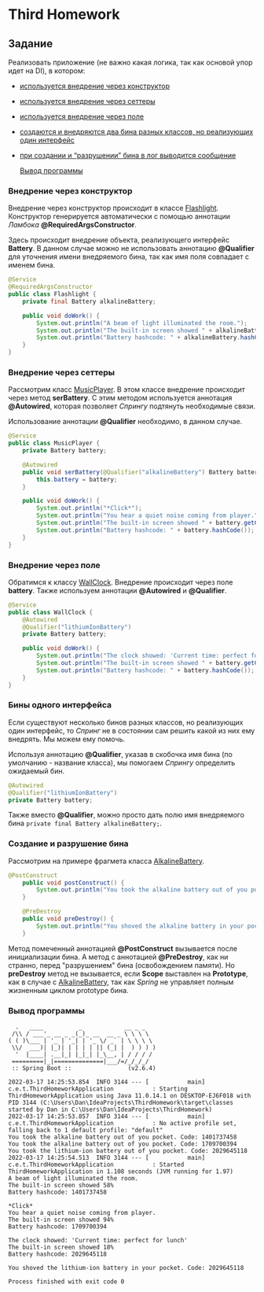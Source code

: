 # Third Homework

## Задание
Реализовать приложение (не важно какая логика, так как основой упор идет на DI), в котором:
- [используется внедрение через конструктор](https://github.com/InSkipper/Java_HomeWorks/tree/ThirdHomework#внедрение-через-конструктор)
- [используется внедрение через сеттеры](https://github.com/InSkipper/Java_HomeWorks/tree/ThirdHomework#внедрение-через-сеттеры)
- [используется внедрение через поле](https://github.com/InSkipper/Java_HomeWorks/tree/ThirdHomework#внедрение-через-поле)
- [создаются и внедряются два бина разных классов, но реализующих один интерфейс](https://github.com/InSkipper/Java_HomeWorks/tree/ThirdHomework#бины-одного-интерфейса)
- [при создании и “разрушении” бина в лог выводится сообщение](https://github.com/InSkipper/Java_HomeWorks/tree/ThirdHomework#создание-и-разрушение-бина)

  [Вывод программы](https://github.com/InSkipper/Java_HomeWorks/tree/ThirdHomework#вывод-программы)

### Внедрение через конструктор
Внедрение через конструктор происходит в классе [Flashlight](https://github.com/InSkipper/Java_HomeWorks/blob/ThirdHomework/src/main/java/com/example/thirdhomework/electronics/Flashlight.java).
Конструктор генерируется автоматически с помощью аннотации _Ламбока_ **@RequiredArgsConstructor**. 

Здесь происходит внедрение объекта, реализующего интерфейс **Battery**. В данном случае можно не использовать аннотацию **@Qualifier** для уточнения имени внедряемого бина, так как имя поля совпадает с именем бина.
```java
@Service
@RequiredArgsConstructor
public class Flashlight {
    private final Battery alkalineBattery;

    public void doWork() {
        System.out.println("A beam of light illuminated the room.");
        System.out.println("The built-in screen showed " + alkalineBattery.getChargeLevel() + "%");
        System.out.println("Battery hashcode: " + alkalineBattery.hashCode());
    }
}
```

### Внедрение через сеттеры
Рассмотрим класс [MusicPlayer](https://github.com/InSkipper/Java_HomeWorks/blob/ThirdHomework/src/main/java/com/example/thirdhomework/electronics/MusicPlayer.java). В этом классе внедрение происходит через метод **serBattery**. С этим методом используется аннотация **@Autowired**, которая позволяет _Спрингу_ подтянуть необходимые связи. 

Использование аннотации **@Qualifier** необходимо, в данном случае.

```java
@Service
public class MusicPlayer {
    private Battery battery;

    @Autowired
    public void serBattery(@Qualifier("alkalineBattery") Battery battery) {
        this.battery = battery;
    }

    public void doWork() {
        System.out.println("*Click*");
        System.out.println("You hear a quiet noise coming from player.");
        System.out.println("The built-in screen showed " + battery.getChargeLevel() + "%");
        System.out.println("Battery hashcode: " + battery.hashCode());
    }
}
```

### Внедрение через поле
Обратимся к классу [WallClock](https://github.com/InSkipper/Java_HomeWorks/blob/ThirdHomework/src/main/java/com/example/thirdhomework/electronics/WallClock.java). Внедрение происходит через поле **battery**. Также используем аннотации **@Autowired** и **@Qualifier**.
```java
@Service
public class WallClock {
    @Autowired
    @Qualifier("lithiumIonBattery")
    private Battery battery;

    public void doWork() {
        System.out.println("The clock showed: 'Current time: perfect for lunch'");
        System.out.println("The built-in screen showed " + battery.getChargeLevel() + "%");
        System.out.println("Battery hashcode: " + battery.hashCode());
    }
}
```

### Бины одного интерфейса
Если существуют несколько бинов разных классов, но реализующих один интерфейс, то _Спринг_ не в состоянии сам решить какой из них ему внедрять. Мы можем ему помочь. 

Используя аннотацию **@Qualifier**, указав в скобочка имя бина (по умолчанию - название класса), мы помогаем _Спрингу_ определить ожидаемый бин.
```java
@Autowired
@Qualifier("lithiumIonBattery")
private Battery battery;
```

Также вместо **@Qualifier**, можно просто дать полю имя внедряемого бина ```private final Battery alkalineBattery;```.

### Создание и разрушение бина
Рассмотрим на примере фрагмета класса [AlkalineBattery](https://github.com/InSkipper/Java_HomeWorks/blob/ThirdHomework/src/main/java/com/example/thirdhomework/batteries/AlkalineBattery.java).
```java
@PostConstruct
    public void postConstruct() {
        System.out.println("You took the alkaline battery out of you pocket. Code: " + hashCode());
    }

    @PreDestroy
    public void preDestroy() {
        System.out.println("You shoved the alkaline battery in your pocket. Code: " + hashCode());
    }
```

 Метод помеченный аннотацией **@PostConstruct** вызывается после инициализации бина. А метод с аннотацией **@PreDestroy**, как ни странно, перед "разрушением" бина (освобождением памяти). Но **preDestroy** метод не вызывается, если **Scope** выставлен на **Prototype**, как в случае с [AlkalineBattery](https://github.com/InSkipper/Java_HomeWorks/blob/ThirdHomework/src/main/java/com/example/thirdhomework/batteries/AlkalineBattery.java), так как _Spring_ не управляет полным жизненным циклом prototype бина.
 
### Вывод программы
```
  .   ____          _            __ _ _
 /\\ / ___'_ __ _ _(_)_ __  __ _ \ \ \ \
( ( )\___ | '_ | '_| | '_ \/ _` | \ \ \ \
 \\/  ___)| |_)| | | | | || (_| |  ) ) ) )
  '  |____| .__|_| |_|_| |_\__, | / / / /
 =========|_|==============|___/=/_/_/_/
 :: Spring Boot ::                (v2.6.4)

2022-03-17 14:25:53.854  INFO 3144 --- [           main] c.e.t.ThirdHomeworkApplication           : Starting ThirdHomeworkApplication using Java 11.0.14.1 on DESKTOP-EJ6F018 with PID 3144 (C:\Users\Dan\IdeaProjects\ThirdHomework\target\classes started by Dan in C:\Users\Dan\IdeaProjects\ThirdHomework)
2022-03-17 14:25:53.857  INFO 3144 --- [           main] c.e.t.ThirdHomeworkApplication           : No active profile set, falling back to 1 default profile: "default"
You took the alkaline battery out of you pocket. Code: 1401737458
You took the alkaline battery out of you pocket. Code: 1709700394
You took the lithium-ion battery out of you pocket. Code: 2029645118
2022-03-17 14:25:54.513  INFO 3144 --- [           main] c.e.t.ThirdHomeworkApplication           : Started ThirdHomeworkApplication in 1.108 seconds (JVM running for 1.97)
A beam of light illuminated the room.
The built-in screen showed 58%
Battery hashcode: 1401737458

*Click*
You hear a quiet noise coming from player.
The built-in screen showed 94%
Battery hashcode: 1709700394

The clock showed: 'Current time: perfect for lunch'
The built-in screen showed 18%
Battery hashcode: 2029645118

You shoved the lithium-ion battery in your pocket. Code: 2029645118

Process finished with exit code 0

```
